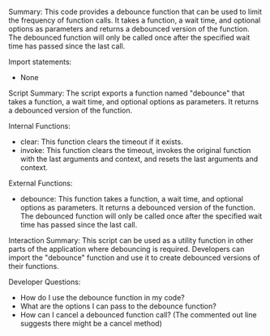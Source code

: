 Summary:
This code provides a debounce function that can be used to limit the frequency of function calls. It takes a function, a wait time, and optional options as parameters and returns a debounced version of the function. The debounced function will only be called once after the specified wait time has passed since the last call.

Import statements:
- None

Script Summary:
The script exports a function named "debounce" that takes a function, a wait time, and optional options as parameters. It returns a debounced version of the function.

Internal Functions:
- clear: This function clears the timeout if it exists.
- invoke: This function clears the timeout, invokes the original function with the last arguments and context, and resets the last arguments and context.

External Functions:
- debounce: This function takes a function, a wait time, and optional options as parameters. It returns a debounced version of the function. The debounced function will only be called once after the specified wait time has passed since the last call.

Interaction Summary:
This script can be used as a utility function in other parts of the application where debouncing is required. Developers can import the "debounce" function and use it to create debounced versions of their functions.

Developer Questions:
- How do I use the debounce function in my code?
- What are the options I can pass to the debounce function?
- How can I cancel a debounced function call? (The commented out line suggests there might be a cancel method)